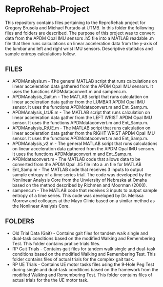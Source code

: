 # ReproRehab-Project
This repository contains files pertaining to the ReproRehab project for Gregory Brusola and Michael Furtado at UTMB. In this folder the following files and folders are described. The purpose of this project was to convert data from the APDM Opal IMU sensors .h5 file into a MATLAB readable .m file that then runs calculations on linear acceleration data from the y-axis of the lumbar and left and right wrist IMU sensors. Descriptive statistics and sample entropy calculations follow.

## FILES
- APDMAnalysis.m - The general MATLAB script that runs calculations on linear acceleration data gathered from the APDM Opal IMU sensors. It uses the functions APDMdataconvert.m and sampenc.m.
- APDMAnalysis_Gait.m - The MATLAB script that runs calculation on linear acceleration data gather from the LUMBAR APDM Opal IMU sensor. It uses the functions APDMdataconvert.m and Ent_Samp.m.
- APDMAnalysis_LtUE.m - The MATLAB script that runs calculation on linear acceleration data gather from the LEFT WRIST APDM Opal IMU sensor. It uses the functions APDMdataconvert.m and Ent_Samp.m.
- APDMAnalysis_RtUE.m - The MATLAB script that runs calculation on linear acceleration data gather from the RIGHT WRIST APDM Opal IMU sensor. It uses the functions APDMdataconvert.m and Ent_Samp.m.
- APDMAnalysis_v2.m - The general MATLAB script that runs calculations on linear acceleration data gathered from the APDM Opal IMU sensors. It uses the functions APDMdataconvert.m and Ent_Samp.m.
- APDMdataconvert.m - The MATLAB code that allows data to be converted from the APDM Opal .h5 file into a .m file for MATLAB
- Ent_Samp.m - The MATLAB code that receives 3 inputs to output sample entropy of a time series trial. The code was developed by the Nonlinear Analysis Core from the Unviersity of Nebraska at Omaha based on the method described by Richmen and Moorman (2000).
- sampenc.m - The MATLAB code that receives 3 inputs to output sample entropy of a time series. This code was developed by Dr. Melissa Morrow and colleages at the Mayo Clinic based on a similar method as the Nonlinear Analysis Core.

## FOLDERS
- Old Trial Data (Gait) - Contains gait files for tandem walk single and dual-task conditions based on the modified Walking and Remembering Test. This folder contains pratice trials files.
- RP Gait Trials - Contains gait files for tandem walk single and dual-task conditions based on the modified Walking and Remembering Test. This folder contains files of actual trials for the complex gait task.
- RP UE Trials - Contains UE motor tasks files using the 9-Hole Peg Test during single and dual-task conditions based on the framework from the modified Walking and Remembering Test. This folder contains files of actual trials for the the UE motor task.
